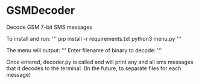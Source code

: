 # GSMDecoder
Decode GSM 7-bit SMS messages



To install and run:
'''
pip install -r requirements.txt
python3 menu.py
'''

The menu will output:
'''
Enter filename of binary to decode:
'''

Once entered, decoder.py is called and will print any and all sms messages that it decodes to the terminal. (In the future, to separate files for each message)
